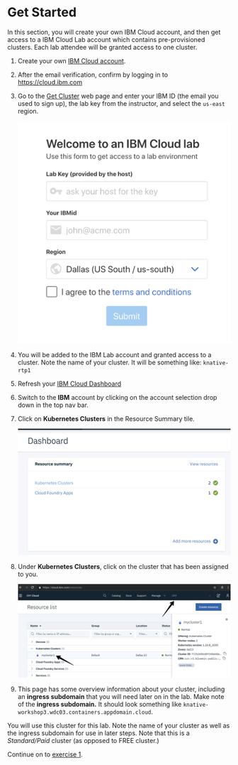 # Get Started
In this section, you will create your own IBM Cloud account, and then get access to a IBM Cloud Lab account which contains pre-provisioned clusters. Each lab attendee will be granted access to one cluster.

1. Create your own [IBM Cloud account](https://cloud.ibm.com/registration/?cm_mmc=Email_Events-_-Developer_Innovation-_-WW_WW-_-beemarie%5Crtpserverlessmeetup-durham-592019%5CMay2019%5Cmeetup%5Cglobal-devadvgrp%5Cdurham%5Cunitedstates%5C%5Cknative-101-labs&cm_mmca1=000019RS&cm_mmca2=10004805&cm_mmca3=M99938765&eventid=5cd2f6551414a497357d2fe4&cvosrc=email.Events.M99938765&cvo_campaign=000019RS).
2. After the email verification, confirm by logging in to https://cloud.ibm.com
3. Go to the [Get Cluster](https://knative-rtp.mybluemix.net/) web page and enter your IBM ID (the email you used to sign up), the lab key from the instructor, and select the `us-east` region.

    ![](../README_images/get-clusters.png)

3. You will be added to the IBM Lab account and granted access to a cluster. Note the name of your cluster. It will be something like: `knative-rtp1`
4. Refresh your [IBM Cloud Dashboard](https://cloud.ibm.com)
5. Switch to the **IBM** account by clicking on the account selection drop down in the top nav bar.
6. Click on **Kubernetes Clusters** in the Resource Summary tile.

    ![](../README_images/kubernetesResources.png)

7. Under **Kubernetes Clusters**, click on the cluster that has been assigned to you.

    ![](../README_images/dashboard.png)

8. This page has some overview information about your cluster, including an **ingress subdomain** that you will need later on in the lab. Make note of the **ingress subdomain.** It should look something like `knative-workshop3.wdc03.containers.appdomain.cloud`.

You will use this cluster for this lab. Note the name of your cluster as well as the ingress subdomain for use in later steps. Note that this is a *Standard/Paid* cluster (as opposed to FREE cluster.)

Continue on to [exercise 1](../exercise-1/README.md).
